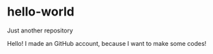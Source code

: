 # hello-world
Just another repository

Hello! I made an GitHub account, because I want to make some codes!
